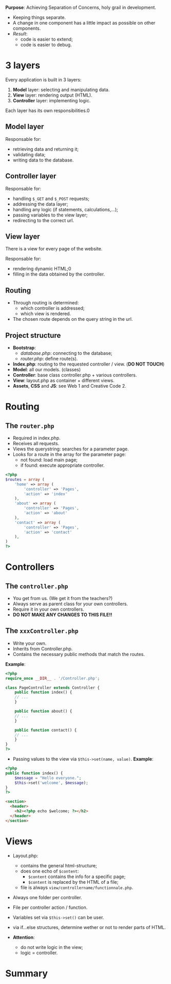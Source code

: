**Purpose**:
Achieving Separation of Concerns, holy grail in development.

- Keeping things separate.
- A change in one component has a little impact as possible on other components.
- _Result_:
  - code is easier to extend;
  - code is easier to debug.

# 3 layers

Every application is built in 3 layers:

1. **Model** layer: selecting and manipulating data.
2. **View** layer: rendering output (HTML).
3. **Controller** layer: implementing logic.

Each layer has its own responsibilities.0

## Model layer

Responsable for:

- retrieving data and returning it;
- validating data;
- writing data to the database.

## Controller layer

Responsable for:

- handling `$_GET` and `$_POST` requests;
- addressing the data layer;
- handling any logic (if statements, calculations,...);
- passing variables to the view layer;
- redirecting to the correct url.

## View layer

There is a view for every page of the website.

Responsable for:

- rendering dynamic HTML;0
- filling in the data obtained by the controller.

## Routing

- Through routing is determined:
  - which controller is addressed;
  - which view is rendered.
- The chosen route depends on the query string in the url.

## Project structure

- **Bootstrap**:
  - _database.php_: connecting to the database;
  - _router.php_: define route(s).
- **Index.php**: routing to the requested controller / view. (**DO NOT TOUCH**)
- **Model**: all our models. (classes)
- **Controller**: base class controller.php + various controllers.
- **View**: layout.php as container + different views.
- **Assets**, **CSS** and **JS**: see Web 1 and Creative Code 2.

# Routing

## The `router.php`

- Required in index.php.
- Receives all requests.
- Views the querystring: searches for a parameter page.
- Looks for a route in the array for the parameter page:
  - not found: load main page;
  - if found: execute appropriate controller.

```php
<?php
$routes = array (
	'home' => array (
		'controller' => 'Pages',
		'action' => 'index'
	),
	'about' => array (
		'controller' => 'Pages',
		'action' => 'about'
	),
	'contact' => array (
		'controller' => 'Pages',
		'action' => 'contact'
	),
)
?>
```

# Controllers

## The `controller.php`

- You get from us. (We get it from the teachers?)
- Always serve as parent class for your own controllers.
- Require it in your own controllers.
- **DO NOT MAKE ANY CHANGES TO THIS FILE!!**

## The `xxxController.php`

- Write your own.
- Inherits from Controller.php.
- Contains the necessary public methods that match the routes.
<div class="page-break" style="page-break-before: always;"></div>

**Example**:

```php
<?php
require_once __DIR__ . '/Controller.php';

class PageController extends Controller {
	public function index() {
	// ...
	}

	public function about() {
	// ...
	}

	public function contact() {
	// ...
	}
}
?>
```

- Passing values to the view via `$this->set(name, value)`.
  **Example**:

```php
<?php
public function index() {
	$message = "Hello everyone.";
	$this->set('welcome', $message);
}
?>
```

```html
<section>
  <header>
    <h2><?php echo $welcome; ?></h2>
  </header>
</section>
```

# Views

- Layout.php:
  - contains the general html-structure;
  - does one echo of `$content`:
    - `$content` contains the info for a specific page;
    - `$content` is replaced by the HTML of a file;
  - file is always `view/controllername/functionnale.php`.
- Always one folder per controller.
- File per controller action / function.

- Variables set via `$this->set()` can be user.
- via if...else structures, determine wether or not to render parts of HTML.
- **Attention**:
  - do not write logic in the view;
  - logic = controller.

# Summary

